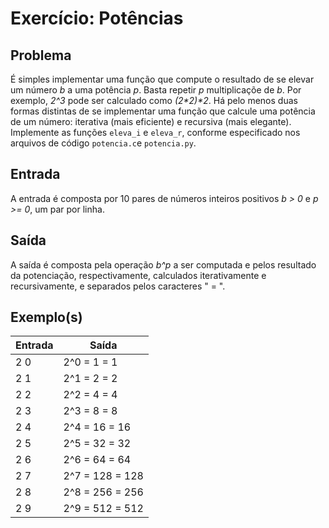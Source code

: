 Exercício: Potências
====================


Problema
--------

É simples implementar uma função que compute o resultado de se elevar um número _b_ a uma potência _p_. Basta repetir _p_ multiplicaçõe de _b_. Por exemplo, _2^3_ pode ser calculado como _(2*2)*2_. Há pelo menos duas formas distintas de se implementar uma função que calcule uma potência de um número: iterativa (mais eficiente) e recursiva (mais elegante). Implemente as funções ```eleva_i``` e ```eleva_r```, conforme especificado nos arquivos de código ```potencia.c```e ```potencia.py```.

Entrada
-------

A entrada é composta por 10 pares de números inteiros positivos _b > 0_ e _p >= 0_, um par por linha.


Saída
-----

A saída é composta pela operação _b^p_ a ser computada e pelos resultado da potenciação, respectivamente, calculados iterativamente e recursivamente, e separados pelos caracteres " = ".


Exemplo(s)
----------

| Entrada | Saída           |
|---------|-----------------|
| 2 0     | 2^0 = 1 = 1    	|
| 2 1     | 2^1 = 2 = 2    	|
| 2 2     | 2^2 = 4 = 4    	|
| 2 3     | 2^3 = 8 = 8    	|
| 2 4     | 2^4 = 16 = 16  	|
| 2 5     | 2^5 = 32 = 32  	|
| 2 6     | 2^6 = 64 = 64  	|
| 2 7     | 2^7 = 128 = 128	|
| 2 8     | 2^8 = 256 = 256	|
| 2 9     | 2^9 = 512 = 512	|

